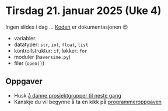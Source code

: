# Tirsdag 21. januar 2025 (Uke 4)

Ingen slides i dag ...
[Koden](./gps_analyser_lecture.py) er dokumentasjonen :wink:

- variabler
- datatyper: `str`, `int`, `float`, `list`
- kontrollstruktur: `if`, løkker: `for`
- moduler (`haversine.py`)
- filer (`open()`)

## Oppgaver 

- Husk [å danne prosjektgrupper til neste gang](https://hvl.instructure.com/courses/29401/assignments/86194?module_item_id=895306)
- Kanskje du vil begynne å ta en kikk på [programmeroppgaven](https://github.com/selabhvl/ing301-warmup-assignment)

